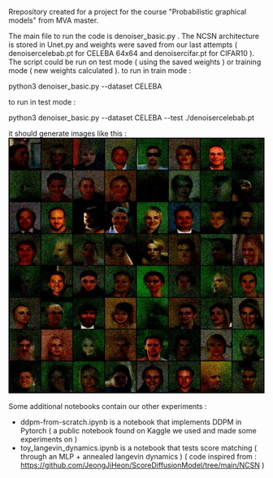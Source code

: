 Rrepository created for a project for the course "Probabilistic graphical models" from MVA master.


The main file to run the code is denoiser_basic.py . The NCSN architecture is stored in Unet.py and weights were saved from our last attempts (  denoisercelebab.pt for CELEBA 64x64 and denoisercifar.pt for CIFAR10 ). The script could be run on test mode ( using the saved weights ) or training mode ( new weights calculated ).
to run in train mode :

python3 denoiser_basic.py --dataset CELEBA

to run in test mode : 

python3 denoiser_basic.py --dataset CELEBA --test ./denoisercelebab.pt

it should generate images like this :
![Gnerated celeba images](im/generatedc.jpg)

Some additional notebooks contain our other experiments : 
- ddpm-from-scratch.ipynb is a notebook that implements DDPM in Pytorch ( a public notebook found on Kaggle we used and made some experiments on )
- toy_langevin_dynamics.ipynb is a notebook that tests score matching ( through an MLP + annealed langevin dynamics ) ( code inspired from : https://github.com/JeongJiHeon/ScoreDiffusionModel/tree/main/NCSN )
